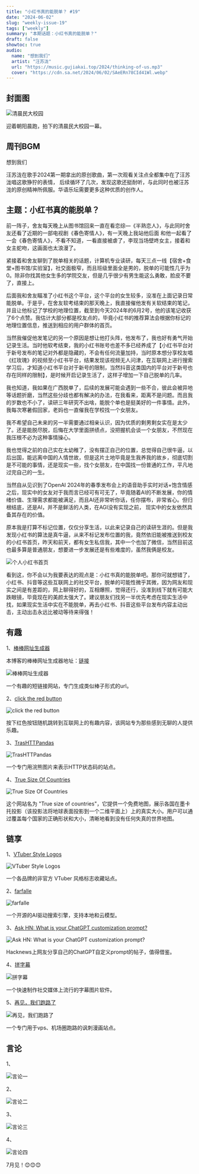 ```yaml
---
title: "小红书真的能脱单？ #19"
date: "2024-06-02"
slug: "weekly-issue-19"
tags: ["weekly"]
summary: "本期话题：小红书真的能脱单？"
draft: false
showtoc: true
audio:
  name: "想到我们"
  artist: "汪苏泷"
  url: "https://music.gujiakai.top/2024/thinking-of-us.mp3"
  cover: "https://cdn.sa.net/2024/06/02/SAeERn78CId41Wl.webp"
---
```


## 封面图

![清晨民大校园](https://cdn.sa.net/2024/06/02/ewAR5gMvUumQIif.webp)

迎着朝阳晨跑，拍下的清晨民大校园一幕。

## 周刊BGM

想到我们

<div id="aplayer"></div>

汪苏泷在歌手2024第一期拿出的原创歌曲，第一次观看关注点全都集中在了汪苏泷唱这歌狰狞的表情，
后续循环了几次，发现这歌还挺耐听，与此同时也被汪苏泷的原创精神所佩服。华语乐坛需要更多这种优质的创作人。

## 主题：小红书真的能脱单？

前一阵子，舍友每天晚上从图书馆回来一直在看恋综—《半熟恋人》，与此同时舍友还看了近期的一部电视剧《春色寄情人》，有一天晚上我站他后面
和他一起看了一会《春色寄情人》，不看不知道，一看直接被虐了，李现当场壁咚女主，接着和女主蛇吻，这画面也太浪漫了。

紧接着和舍友聊到了脱单相关的话题，计算机专业读研，每天三点一线【宿舍+食堂+图书馆/实验室】，社交面极窄，而且班级里面全是男的，脱单的可能性几乎为0。除非你找其他女生多的学院交友，但是几乎很少有男生能这么勇敢，脸皮不要了，直接上。

后面我和舍友瞄准了小红书这个平台，这个平台的女生较多，没准在上面记录日常能脱单。于是乎，在舍友软考结束的那天晚上，我直接催他发有关软结束的笔记，并且让他标记了学校的地理位置，截至到今天2024年的6月2号，他的该笔记收获了6个点赞。我估计大部分都是校友点的，毕竟小红书的推荐算法会根据你标记的地理位置信息，推送到相应的用户群体的首页。

当然我催促他发笔记的另一个原因是想让他打头阵，他发布了，我也好有勇气开始记录生活。当时他软考结束，我的小红书账号也差不多已经养成了【小红书平台对于新号发布的笔记对外都是隐藏的，不会有任何流量加持，当时原本想分享校友唱《红玫瑰》的视频至小红书平台，结果发现该视频无人问津，在互联网上进行搜索学习后，才知道小红书平台对于新号的限制，当然抖音这类国内的平台对于新号也存在同样的限制】，是时候开启记录生活了，这样子增加一下自己脱单的几率。

我也知道，我如果在广西脱单了，后续的发展可能会遇到一些不合，彼此会被异地等话题折磨，当然这些分歧也都有解决的办法，在我看来，距离不是问题。而且我的岁数也不小了，读研三年研究不出啥，能脱个单也是挺美好的一件事情。此外，我每次寒暑假回家，老妈也一直催我在学校找一个女朋友。

我不希望自己未来的另一半需要通过相亲认识，因为优质的剩男剩女实在是太少了。还是能脱尽脱，后悔在大学里面拼绩点，没把握机会谈一个女朋友，不然现在我压根不必为这种事情操心。

我也觉得之前的自己实在太幼稚了，没有摆正自己的位置，总觉得自己很牛逼，以后出国，能远离中国的人情世故，但是这片土地毕竟是生我养我的故乡，彻底切割是不可能的事情，还是现实一些，找个女朋友，在中国找一份普通的工作，平凡地过完自己的一生。

当然自从见识到了OpenAI 2024年的春季发布会上的语音助手实时对话+饱含情感之后，现实中的女友对于我而言已经可有可无了，毕竟随着AI的不断发展，你的情绪价值、生理需求都能被满足，而且AI还非常听你话，任你摆布，非常省心。但归根结底，还是AI，并不是鲜活的人类，在AGI没有实现之前，
现实中的女友依然具备其存在的价值。

原本我是打算不标记位置，仅仅分享生活，以此来记录自己的读研生涯的。但是我发现小红书的算法是真牛逼，从来不标记发布位置的我，竟然依旧能被推送到校友的小红书首页，昨天和前天，都有女生私信我，其中一个也加了微信，当然目前这也最多算是普通朋友，想要进一步发展还是有些难度的，虽然我俩是校友。

![个人小红书首页](https://cdn.sa.net/2024/06/02/HYBvpzdRKg4Q2mr.webp)

看到这，你不会以为我要表达的观点是：小红书真的能脱单吧。那你可就想错了，小红书、抖音等这些互联网上的社交平台，脱单的可能性微乎其微，因为网友和现实之间是有差距的，网上聊得好的，互相爆照，觉得还行，没准到线下就有可能大跌眼镜，毕竟现在的美颜太强大了。建议朋友们找另一半优先考虑在现实生活中找，如果现实生活中实在不能脱单，再去小红书、抖音这些平台发布内容主动出击，主动出击永远比被动等待来得强！

## 有趣

1、[棒棒网址生成器](https://llili.li/)

本博客的棒棒网址生成器地址：[链接](https://IlIIIlIlllll.llIlI.lI)

![棒棒网址生成器](https://cdn.sa.net/2024/06/02/1YazPH5kiFmbtZR.webp)

一个有趣的短链接网站，专门生成类似棒子形式的url。

2、[click the red button](https://clicktheredbutton.com/)

![click the red button](https://cdn.sa.net/2024/06/02/6x8PVEoiLZyBd7I.webp)

按下红色按钮随机跳转到互联网上的有趣内容，该网站专为那些感到无聊的人提供乐趣。

3、[TrasHTTPandas](https://httpraccoons.com/)

![TrasHTTPandas](https://cdn.sa.net/2024/06/02/XyPeO73KkVWqLG1.webp)

一个专门用浣熊图片来表示HTTP状态码的站点。

4、[True Size Of Countries](https://truesizeofcountries.com/)

![True Size Of Countries](https://cdn.sa.net/2024/06/02/jOl439auNQcHELt.webp)

这个网站名为 "True size of countries"，它提供一个免费地图，展示各国在墨卡托投影（该投影法将地球表面投影到一个二维平面上）上的真实大小。用户可以通过覆盖每个国家的正确形状和大小，清晰地看到没有任何失真的世界地图。

## 链享

1、[VTuber Style Logos](https://vtuber-style-logos.vercel.app/)

![VTuber Style Logos](https://cdn.sa.net/2024/06/02/BqHK5ODJ9uvcaYF.webp)

一个各品牌的非官方 VTuber 风格标志收藏站点。

2、[farfalle](https://www.farfalle.dev/)

![farfalle](https://cdn.sa.net/2024/06/02/WdkcRxTL5BplKyH.webp)

一个开源的AI驱动搜索引擎，支持本地和云模型。

3、[Ask HN: What is your ChatGPT customization prompt?](https://news.ycombinator.com/item?id=40474716)

![Ask HN: What is your ChatGPT customization prompt?](https://cdn.sa.net/2024/06/02/duJp21IsFXcNawb.webp)

Hacknews上网友分享自己的ChatGPT自定义prompt的帖子，值得借鉴。

4、[拼字幕](https://www.pinzimu.com/)

![拼字幕](https://cdn.sa.net/2024/06/02/DzfnBktYTKSOsQ1.webp)

一个快速制作社交媒体上流行的字幕图片软件。

5、[再见，我们跑路了](https://pao.lu/)

![再见，我们跑路了](https://cdn.sa.net/2024/06/02/b2lq1m4FjQf8HpA.webp)

一个专门用于vps、机场圈跑路的讽刺漫画站点。

## 言论

1、

![言论一](https://cdn.sa.net/2024/06/02/E1P7pC6o8cRJd5w.webp)

2、

![言论二](https://cdn.sa.net/2024/06/02/lUK4ZQEfGb7e2Oo.webp)

3、

![言论三](https://cdn.sa.net/2024/06/02/3CcIZQDPOf42H8z.webp)

4、

![言论四](https://cdn.sa.net/2024/06/02/5UcpRMxEeOaLkWh.webp)

7月见！😊😊😊
